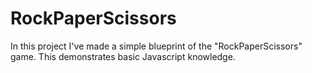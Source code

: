 # RockPaperScissors
In this project I've made a simple blueprint of the "RockPaperScissors" game. This demonstrates basic Javascript knowledge. 